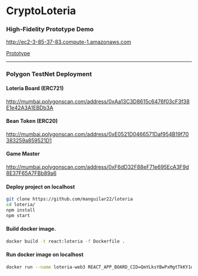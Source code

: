 # CryptoLoteria

### High-Fidelity Prototype Demo

http://ec2-3-85-37-83.compute-1.amazonaws.com

[Prototype](http://ec2-3-85-37-83.compute-1.amazonaws.com/)

---

### Polygon TestNet Deployment 

#### Loteria Board (ERC721)
http://mumbai.polygonscan.com/address/0xAa13C3D8615c6476f03cF3f38E1e42A3A1EBDb3A

#### Bean Token (ERC20)
http://mumbai.polygonscan.com/address/0xE0521D0466571Daf954B19f70383259a859521D1

#### Game Master
http://mumbai.polygonscan.com/address/0xF6dD32F88eF71e695EcA3F9d8E37F65A7FBb89a6

#### Deploy project on localhost

```bash
git clone https://github.com/manguilar22/loteria
cd loteria/
npm install 
npm start
```

#### Build docker image.

```bash 
docker build -t react:loteria -f Dockerfile .
```

#### Run docker image on localhost

```bash
docker run --name loteria-web3 REACT_APP_BOARD_CID=QmYLksYBwPxMgtTkKY1dbpFzu93X2wTwnTq3SMmwakFkPH -e REACT_APP_BEAN_TOKEN=0xE0521D0466571Daf954B19f70383259a859521D1 -e REACT_APP_GAME_MASTER=0xF6dD32F88eF71e695EcA3F9d8E37F65A7FBb89a6 -e REACT_APP_LOTERIA_TOKEN=0xAa13C3D8615c6476f03cF3f38E1e42A3A1EBDb3A -p 3000:3000 -d react:loteria
```
